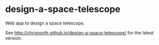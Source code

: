 design-a-space-telescope
========================

Web app to design a space telescope.

See http://chrisnorth.github.io/design-a-space-telescope/ for the latest version.
